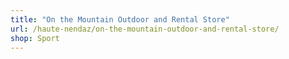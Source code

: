 ```yaml
---
title: "On the Mountain Outdoor and Rental Store"
url: /haute-nendaz/on-the-mountain-outdoor-and-rental-store/
shop: Sport
---
```

